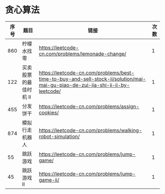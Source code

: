 # 贪心算法

| 序号 | 题目                  | 链接                                                         | 次数 |
| ---- | --------------------- | ------------------------------------------------------------ | ---- |
| 860  | 柠檬水找零            | https://leetcode-cn.com/problems/lemonade-change/            | 1    |
| 122  | 买卖股票的最佳时机 II | https://leetcode-cn.com/problems/best-time-to-buy-and-sell-stock-ii/solution/mai-mai-gu-piao-de-zui-jia-shi-ji-ii-by-leetcode/ | 1    |
| 455  | 分发饼干              | https://leetcode-cn.com/problems/assign-cookies/             | 1    |
| 874  | 模拟行走机器人        | https://leetcode-cn.com/problems/walking-robot-simulation/   | 1    |
| 55   | 跳跃游戏              | https://leetcode-cn.com/problems/jump-game/                  | 1    |
| 45   | 跳跃游戏 II           | https://leetcode-cn.com/problems/jump-game-ii/               | 1    |

